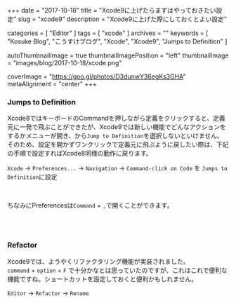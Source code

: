 +++
date = "2017-10-18"
title = "Xcode9に上げたらまずはやっておきたい設定"
slug = "xcode9"
description = "Xcode9に上げた際にしておくとよい設定"

categories = [
	"Editor"
]
tags = [
	"xcode"
]
archives = ""
keywords = [
	"Kosuke Blog",
	"こうすけブログ",
	"Xcode",
	"Xcode9",
	"Jumps to Definition"
]

autoThumbnailImage = true
thumbnailImagePosition = "left"
thumbnailImage = "images/blog/2017-10-18/xcode.png"

coverImage = "https://goo.gl/photos/D3dunwY36egKs3GHA"
metaAlignment = "center"
+++

### Jumps to Definition

Xcode8ではキーボードのCommandを押しながら定義をクリックすると、定義元に一発で飛ぶことができたが、Xcode9では新しい機能でどんなアクションをするかメニューが開き、から`Jump to Definition`を選択しないといけません。  
そのため、設定を開かずワンクリックで定義元に飛ぶように戻したい際は、下記の手順で設定すればXcode8同様の動作に戻ります。

`Xcode` -> `Preferences...` -> `Navigation` -> `Command-click on Code` を `Jumps to Definition`に設定

<br>

ちなみにPreferencesは`Command` + `,`で開くことができます。

<br>

<br>

### Refactor

Xcode9では、ようやくリファクタリング機能が実装されました。  
`command` + `option` + `F` で十分かなとは思っていたのですが、これはこれで便利な機能ですね。ショートカットを設定しておくと便利かもしれません。

`Editor` -> `Refactor` -> `Rename`

<br>

<script async src="//pagead2.googlesyndication.com/pagead/js/adsbygoogle.js"></script>
<!-- BlogAdsense_Bottom -->
<ins class="adsbygoogle"
     style="display:block"
     data-ad-client="ca-pub-9828180917254396"
     data-ad-slot="9212002313"
     data-ad-format="auto"></ins>
<script>
(adsbygoogle = window.adsbygoogle || []).push({});
</script>